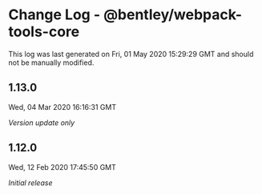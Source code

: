 # Change Log - @bentley/webpack-tools-core

This log was last generated on Fri, 01 May 2020 15:29:29 GMT and should not be manually modified.

## 1.13.0
Wed, 04 Mar 2020 16:16:31 GMT

*Version update only*

## 1.12.0
Wed, 12 Feb 2020 17:45:50 GMT

*Initial release*

